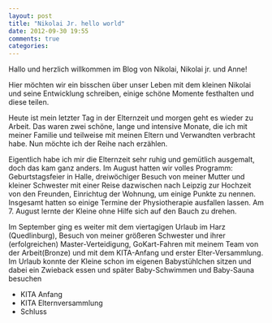 ```yaml
---
layout: post
title: "Nikolai Jr. hello world"
date: 2012-09-30 19:55
comments: true
categories: 
---
```

Hallo und herzlich willkommen im Blog von Nikolai, Nikolai jr. und Anne!

Hier möchten wir ein bisschen über unser Leben mit dem kleinen Nikolai und seine Entwicklung schreiben, einige schöne Momente festhalten und diese teilen.

Heute ist mein letzter Tag in der Elternzeit und morgen geht es wieder zu Arbeit. Das waren zwei schöne, lange und intensive Monate, die ich mit meiner Familie und teilweise mit meinen Eltern und Verwandten verbracht habe. Nun möchte ich der Reihe nach erzählen.

Eigentlich habe ich mir die Elternzeit sehr ruhig und gemütlich ausgemalt, doch das kam ganz anders. Im August hatten wir volles Programm: Geburtstagsfeier in Halle, dreiwöchiger Besuch von meiner Mutter und kleiner Schwester mit einer Reise dazwischen nach Leipzig zur Hochzeit von den Freunden, Einrichtug der Wohnung, um einige Punkte zu nennen. Insgesamt hatten so einige Termine der Physiotherapie ausfallen lassen. Am 7. August lernte der Kleine ohne Hilfe sich auf den Bauch zu drehen. 

Im September ging es weiter mit dem viertagigen Urlaub im Harz (Quedlinburg), Besuch von meiner größeren Schwester und ihrer (erfolgreichen) Master-Verteidigung, GoKart-Fahren mit meinem Team von der Arbeit(Bronze) und mit dem KITA-Anfang und erster Elter-Versammlung. Im Urlaub konnte der Kleine schon im eigenen Babystühlchen sitzen und dabei ein Zwieback essen und später Baby-Schwimmen und Baby-Sauna besuchen

 * KITA Anfang
 * KITA Elternversammlung
 * Schluss

